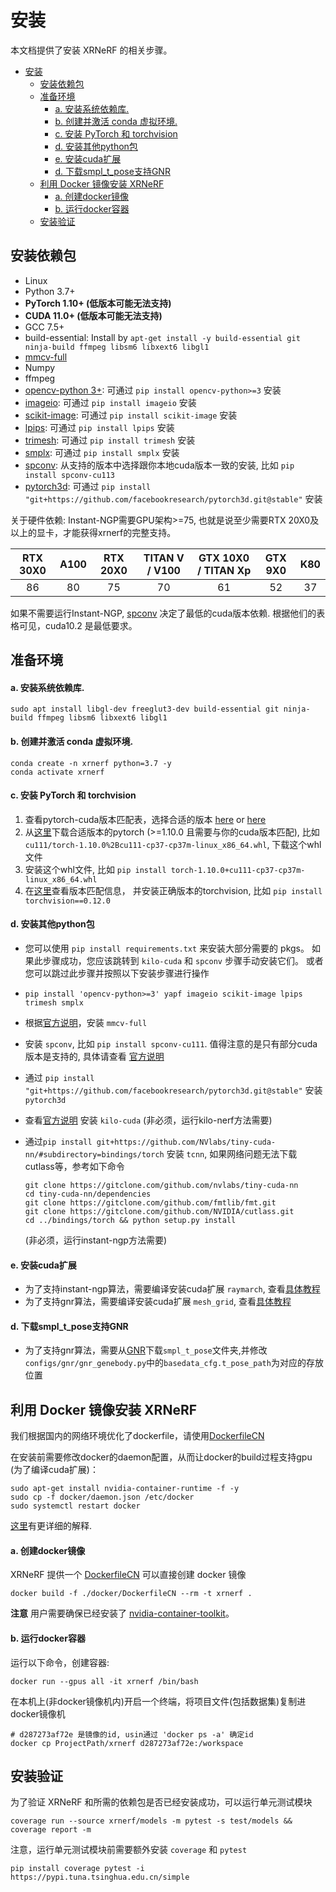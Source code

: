 # 安装

本文档提供了安装 XRNeRF 的相关步骤。

<!-- TOC -->

- [安装](#安装)
  - [安装依赖包](#安装依赖包)
  - [准备环境](#准备环境)
      - [a. 安装系统依赖库.](#a-安装系统依赖库)
      - [b. 创建并激活 conda 虚拟环境.](#b-创建并激活-conda-虚拟环境)
      - [c. 安装 PyTorch 和 torchvision](#c-安装-pytorch-和-torchvision)
      - [d. 安装其他python包](#d-安装其他python包)
      - [e. 安装cuda扩展](#e-安装cuda扩展)
      - [d. 下载smpl_t_pose支持GNR](#d-下载smpl_t_pose支持gnr)
  - [利用 Docker 镜像安装 XRNeRF](#利用-docker-镜像安装-xrnerf)
      - [a. 创建docker镜像](#a-创建docker镜像)
      - [b. 运行docker容器](#b-运行docker容器)
  - [安装验证](#安装验证)

<!-- TOC -->

## 安装依赖包

- Linux
- Python 3.7+
- **PyTorch 1.10+ (低版本可能无法支持)** 
- **CUDA 11.0+ (低版本可能无法支持)** 
- GCC 7.5+
- build-essential: Install by `apt-get install -y build-essential git ninja-build ffmpeg libsm6 libxext6 libgl1`
- [mmcv-full](https://github.com/open-mmlab/mmcv)
- Numpy
- ffmpeg
- [opencv-python 3+](https://github.com/dmlc/decord): 可通过 `pip install opencv-python>=3` 安装
- [imageio](https://github.com/dmlc/decord): 可通过 `pip install imageio` 安装
- [scikit-image](https://github.com/dmlc/decord): 可通过 `pip install scikit-image` 安装
- [lpips](https://github.com/richzhang/PerceptualSimilarity): 可通过 `pip install lpips` 安装
- [trimesh](https://github.com/mikedh/trimesh): 可通过 `pip install trimesh` 安装
- [smplx](https://github.com/vchoutas/smplx): 可通过 `pip install smplx` 安装
- [spconv](https://github.com/dmlc/decord): 从支持的版本中选择跟你本地cuda版本一致的安装, 比如 `pip install spconv-cu113`
- [pytorch3d](https://github.com/dmlc/decord): 可通过 `pip install "git+https://github.com/facebookresearch/pytorch3d.git@stable"` 安装

关于硬件依赖: 
Instant-NGP需要GPU架构>=75, 也就是说至少需要RTX 20X0及以上的显卡，才能获得xrnerf的完整支持。

| RTX 30X0 | A100 | RTX 20X0 | TITAN V / V100 | GTX 10X0 / TITAN Xp | GTX 9X0 | K80 |
|:--------:|:----:|:--------:|:--------------:|:-------------------:|:-------:|:---:|
|       86 |   80 |       75 |             70 |                  61 |      52 |  37 |

如果不需要运行Instant-NGP, [spconv](https://github.com/traveller59/spconv#spconv-spatially-sparse-convolution-library) 决定了最低的cuda版本依赖. 根据他们的表格可见，cuda10.2 是最低要求。

## 准备环境

#### a. 安装系统依赖库.

```shell
sudo apt install libgl-dev freeglut3-dev build-essential git ninja-build ffmpeg libsm6 libxext6 libgl1
```

#### b. 创建并激活 conda 虚拟环境.

```shell
conda create -n xrnerf python=3.7 -y
conda activate xrnerf
```

#### c. 安装 PyTorch 和 torchvision

1. 查看pytorch-cuda版本匹配表，选择合适的版本 [here](https://pytorch.org/get-started/previous-versions/) or [here](https://blog.csdn.net/weixin_42069606/article/details/105198845)
2. 从[这里](https://download.pytorch.org/whl/torch_stable.html)下载合适版本的pytorch (>=1.10.0 且需要与你的cuda版本匹配), 比如 ```cu111/torch-1.10.0%2Bcu111-cp37-cp37m-linux_x86_64.whl```, 下载这个whl文件
3. 安装这个whl文件, 比如 ```pip install torch-1.10.0+cu111-cp37-cp37m-linux_x86_64.whl```
4. 在[这里](https://pypi.org/project/torchvision/)查看版本匹配信息， 并安装正确版本的torchvision, 比如 ```pip install torchvision==0.12.0```

#### d. 安装其他python包
* 您可以使用 ```pip install requirements.txt``` 来安装大部分需要的 pkgs。 如果此步骤成功，您应该跳转到 ```kilo-cuda``` 和 ```spconv``` 步骤手动安装它们。 或者您可以跳过此步骤并按照以下安装步骤进行操作
* ```pip install 'opencv-python>=3' yapf imageio scikit-image lpips trimesh smplx```
* 根据[官方说明](https://mmcv.readthedocs.io/en/latest/get_started/installation.html)，安装 ```mmcv-full```
* 安装 ```spconv```, 比如 ```pip install spconv-cu111```. 值得注意的是只有部分cuda版本是支持的, 具体请查看 [官方说明](https://github.com/traveller59/spconv)
* 通过 ```pip install "git+https://github.com/facebookresearch/pytorch3d.git@stable"``` 安装 ```pytorch3d```
* 查看[官方说明](https://github.com/creiser/kilonerf#option-b-build-cuda-extension-yourself) 安装 ```kilo-cuda``` (非必须，运行kilo-nerf方法需要)

* 通过```pip install git+https://github.com/NVlabs/tiny-cuda-nn/#subdirectory=bindings/torch``` 安装 ```tcnn```, 如果网络问题无法下载cutlass等，参考如下命令
  ```shell
  git clone https://gitclone.com/github.com/nvlabs/tiny-cuda-nn
  cd tiny-cuda-nn/dependencies
  git clone https://gitclone.com/github.com/fmtlib/fmt.git
  git clone https://gitclone.com/github.com/NVIDIA/cutlass.git
  cd ../bindings/torch && python setup.py install 
  ```
  (非必须，运行instant-ngp方法需要)
  
#### e. 安装cuda扩展
* 为了支持instant-ngp算法，需要编译安装cuda扩展 ```raymarch```, 查看[具体教程](../../extensions/ngp_raymarch/README.md)
* 为了支持gnr算法，需要编译安装cuda扩展 ```mesh_grid```, 查看[具体教程](../../extensions/mesh_grid/README.md)

#### d. 下载smpl_t_pose支持GNR
* 为了支持gnr算法，需要从[GNR](https://github.com/generalizable-neural-performer/gnr)下载```smpl_t_pose```文件夹,并修改```configs/gnr/gnr_genebody.py```中的```basedata_cfg.t_pose_path```为对应的存放位置

## 利用 Docker 镜像安装 XRNeRF
我们根据国内的网络环境优化了dockerfile，请使用[DockerfileCN](../../docker/DockerfileCN)


在安装前需要修改docker的daemon配置，从而让docker的build过程支持gpu (为了编译cuda扩展)：

```shell
sudo apt-get install nvidia-container-runtime -f -y
sudo cp -f docker/daemon.json /etc/docker
sudo systemctl restart docker
```
[这里](https://stackoverflow.com/questions/59691207/docker-build-with-nvidia-runtime)有更详细的解释.

#### a. 创建docker镜像
  XRNeRF 提供一个 [DockerfileCN](../../docker/DockerfileCN) 可以直接创建 docker 镜像

  ```shell
  docker build -f ./docker/DockerfileCN --rm -t xrnerf .
  ```

  **注意** 用户需要确保已经安装了 [nvidia-container-toolkit](https://docs.nvidia.com/datacenter/cloud-native/container-toolkit/install-guide.html#docker)。
#### b. 运行docker容器
  运行以下命令，创建容器:
  ```shell
  docker run --gpus all -it xrnerf /bin/bash
  ```

  在本机上(非docker镜像机内)开启一个终端，将项目文件(包括数据集)复制进docker镜像机
  ```shell
  # d287273af72e 是镜像的id, usin通过 'docker ps -a' 确定id
  docker cp ProjectPath/xrnerf d287273af72e:/workspace
  ```

## 安装验证

为了验证 XRNeRF 和所需的依赖包是否已经安装成功，可以运行单元测试模块

```shell
coverage run --source xrnerf/models -m pytest -s test/models && coverage report -m
```

注意，运行单元测试模块前需要额外安装 ```coverage``` 和 ```pytest``` 
```
pip install coverage pytest -i https://pypi.tuna.tsinghua.edu.cn/simple
```


